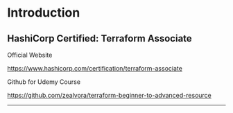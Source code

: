 # Introduction

## HashiCorp Certified: Terraform Associate

Official Website

<https://www.hashicorp.com/certification/terraform-associate>


Github for Udemy Course

<https://github.com/zealvora/terraform-beginner-to-advanced-resource>

---

